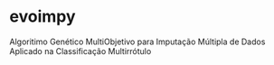 # evoimpy
Algoritimo Genético MultiObjetivo para Imputação Múltipla de Dados Aplicado na Classificação Multirrótulo
